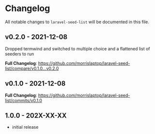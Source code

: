# Changelog

All notable changes to `laravel-seed-list` will be documented in this file.

## v0.2.0 - 2021-12-08

Dropped termwind and switched to multiple choice and a flattened list of seeders to run

**Full Changelog**: https://github.com/morrislaptop/laravel-seed-list/compare/v0.1.0...v0.2.0

## v0.1.0 - 2021-12-08

**Full Changelog**: https://github.com/morrislaptop/laravel-seed-list/commits/v0.1.0

## 1.0.0 - 202X-XX-XX

- initial release
